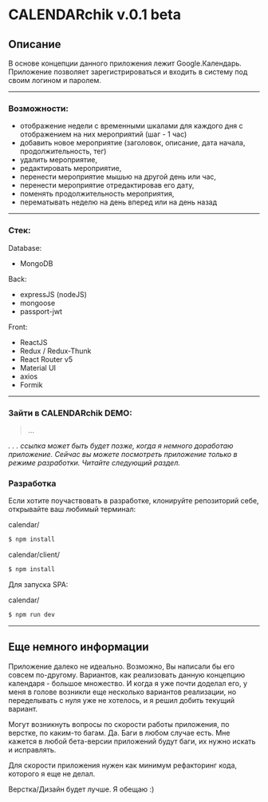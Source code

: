 # CALENDARchik v.0.1 beta

## Описание

В основе концепции данного приложения лежит Google.Календарь.
Приложение позволяет зарегистрироваться и входить в систему под своим логином и паролем.

---

### Возможности:
- отображение недели с временными шкалами для каждого дня с отображением на них мероприятий (шаг - 1 час)
- добавить новое мероприятие (заголовок, описание, дата начала, продолжительность, тег)
- удалить мероприятие,
- редактировать мероприятие,
- перенести мероприятие мышью на другой день или час,
- перенести мероприятие отредактировав его дату,
- поменять продолжительность мероприятия,
- перематывать неделю на день вперед или на день назад

---

### Стек:

Database:
- MongoDB

Back:
- expressJS (nodeJS)
- mongoose
- passport-jwt

Front:
- ReactJS 
- Redux / Redux-Thunk
- React Router v5
- Material UI
- axios
- Formik

---


### Зайти в CALENDARchik DEMO:

> ...

_. . . ссылка может быть будет позже, когда я немного доработаю приложение. Сейчас вы можете посмотреть приложение только в режиме разработки. Читайте следующий раздел._

### Разработка

Если хотите поучаствовать в разработке, клонируйте репозиторий себе, открывайте ваш любимый терминал:

calendar/
```sh
$ npm install
```

calendar/client/
```sh
$ npm install
```

Для запуска SPA:

calendar/
```sh
$ npm run dev
```

---

## Еще немного информации

Приложение далеко не идеально. Возможно, Вы написали бы его совсем по-другому. Вариантов, как реализовать данную 
концепцию календаря - большое множество. И когда я уже почти доделал его, у меня в голове возникли еще несколько вариантов 
реализации, но переделывать с нуля уже не хотелось, и я решил добить текущий вариант.

Могут возникнуть вопросы по скорости работы приложения, по верстке, по каким-то багам. Да. Баги в любом случае есть. Мне 
кажется в любой бета-версии приложений будут баги, их нужно искать и исправлять.

Для скорости приложения нужен как минимум рефакторинг кода, которого я еще не делал.

Верстка/Дизайн будет лучше. Я обещаю :)